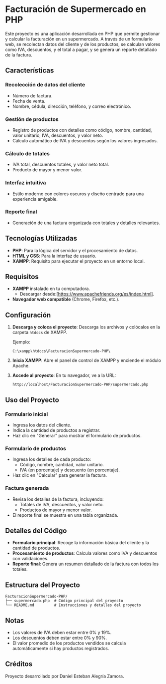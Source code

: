 # Facturación de Supermercado en PHP

Este proyecto es una aplicación desarrollada en PHP que permite gestionar y calcular la facturación en un supermercado. A través de un formulario web, se recolectan datos del cliente y de los productos, se calculan valores como IVA, descuentos, y el total a pagar, y se genera un reporte detallado de la factura.

## Características

### Recolección de datos del cliente
- Número de factura.
- Fecha de venta.
- Nombre, cédula, dirección, teléfono, y correo electrónico.

### Gestión de productos
- Registro de productos con detalles como código, nombre, cantidad, valor unitario, IVA, descuentos, y valor neto.
- Cálculo automático de IVA y descuentos según los valores ingresados.

### Cálculo de totales
- IVA total, descuentos totales, y valor neto total.
- Producto de mayor y menor valor.

### Interfaz intuitiva
- Estilo moderno con colores oscuros y diseño centrado para una experiencia amigable.

### Reporte final
- Generación de una factura organizada con totales y detalles relevantes.

## Tecnologías Utilizadas
- **PHP**: Para la lógica del servidor y el procesamiento de datos.
- **HTML y CSS**: Para la interfaz de usuario.
- **XAMPP**: Requisito para ejecutar el proyecto en un entorno local.

## Requisitos
- **XAMPP** instalado en tu computadora.
  - Descargar desde:[https://www.apachefriends.org/es/index.html].
- **Navegador web compatible** (Chrome, Firefox, etc.).

## Configuración
1. **Descarga y coloca el proyecto**:
   Descarga los archivos y colócalos en la carpeta `htdocs` de XAMPP.
   
   Ejemplo:
   ```
   C:\xampp\htdocs\FacturacionSupermercado-PHP\
   ```

2. **Inicia XAMPP**:
   Abre el panel de control de XAMPP y enciende el módulo Apache.

3. **Accede al proyecto**:
   En tu navegador, ve a la URL:
   ```
   http://localhost/FacturacionSupermercado-PHP/supermercado.php
   ```

## Uso del Proyecto

### Formulario inicial
- Ingresa los datos del cliente.
- Indica la cantidad de productos a registrar.
- Haz clic en "Generar" para mostrar el formulario de productos.

### Formulario de productos
- Ingresa los detalles de cada producto:
  - Código, nombre, cantidad, valor unitario.
  - IVA (en porcentaje) y descuento (en porcentaje).
- Haz clic en "Calcular" para generar la factura.

### Factura generada
- Revisa los detalles de la factura, incluyendo:
  - Totales de IVA, descuentos, y valor neto.
  - Productos de mayor y menor valor.
- El reporte final se muestra en una tabla organizada.

## Detalles del Código
- **Formulario principal**: Recoge la información básica del cliente y la cantidad de productos.
- **Procesamiento de productos**: Calcula valores como IVA y descuentos con validaciones.
- **Reporte final**: Genera un resumen detallado de la factura con todos los totales.

## Estructura del Proyecto
```
FacturacionSupermercado-PHP/
├── supermercado.php  # Código principal del proyecto
└── README.md         # Instrucciones y detalles del proyecto
```

## Notas
- Los valores de IVA deben estar entre 0% y 19%.
- Los descuentos deben estar entre 0% y 90%.
- El valor promedio de los productos vendidos se calcula automáticamente si hay productos registrados.

## Créditos
Proyecto desarrollado por Daniel Esteban Alegría Zamora.



